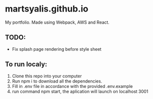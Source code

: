 # martsyalis.github.io

My portfolio. Made using Webpack, AWS and React. 


## TODO:
- Fix splash page rendering before style sheet


## To run localy:
1. Clone this repo into your computer
1. Run npm i to download all the dependencies. 
1. Fill in .env file in accordance with the provided .env.example
1. run command npm start, the aplication will launch on localhost 3001
